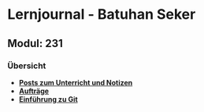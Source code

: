 # **Lernjournal** - Batuhan Seker
## **Modul:** 231

### Übersicht

- [**Posts zum Unterricht und Notizen**](https://github.com/Ezpcy/M231-Lernjournal/tree/main/_posts)
- [**Aufträge**](https://github.com/Ezpcy/M231-Lernjournal/tree/main/Auftr%C3%A4ge)
- [**Einführung zu Git**](https://github.com/Ezpcy/M231-Lernjournal/tree/main/Einf%C3%BChrung%20in%20Git%2C%2024.11.2023)